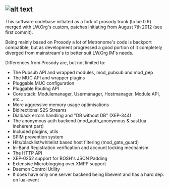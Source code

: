 ![alt text](https://metronome.im/Media/Metronome/Pictures/metronome-banner.png)
-

This software codebase initiated as a fork of prosody trunk (to be 0.9) merged with LW.Org's custom, patches initiating from August 7th 2012 (see first commit).

Being mainly based on Prosody a lot of Metronome's code is backport compatible, but as development progressed a good portion of it completely diverged from mainstream's to better suit LW.Org IM's needs.

Differences from Prosody are, but not limited to:

 * The Pubsub API and wrapped modules, mod_pubsub and mod_pep
 * The MUC API and wrapper plugins
 * Pluggable MUC configuration
 * Pluggable Routing API
 * Core stack: Modulemanager, Usermanager, Hostmanager, Module API, etc...
 * More aggressive memory usage optimisations
 * Bidirectional S2S Streams
 * Dialback errors handling and "DB without DB" (XEP-344)
 * The anonymous auth backend (mod_auth_anonymous & sasl.lua ineherent part)
 * Included plugins, utils
 * SPIM prevention system
 * Hits/blacklist/whitelist based host filtering (mod_gate_guard)
 * In-Band Registration verification and account locking mechanism
 * The HTTP API
 * XEP-0252 support for BOSH's JSON Padding
 * Extensive Microblogging over XMPP support
 * Daemon Control Utility
 * It does have only one server backend being libevent and has a hard dep. on lua-event